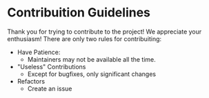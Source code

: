 # Contribuition Guidelines

Thank you for trying to contribute to the project! We appreciate your enthusiasm!
There are only two rules for contribuiting:
- Have Patience:
  - Maintainers may not be available all the time.
- "Useless" Contributions
   - Except for bugfixes, only significant changes
- Refactors
  - Create an issue


